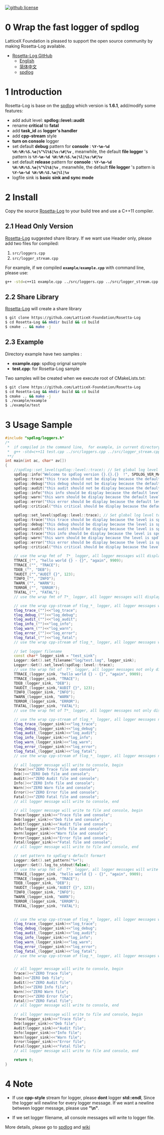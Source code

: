 

[![github license](https://img.shields.io/badge/license-LGPLv3-blue.svg)](https://www.gnu.org/licenses/lgpl-3.0.en.html)

# 0 Wrap the fast logger of spdlog

LatticeX Foundation is pleased to support the open source community by making  Rosetta-Log available. 

* [Rosetta-Log GitHub](https://github.com/LatticeX-Foundation/Rosetta-Log)
  * [English](https://github.com/LatticeX-Foundation/Rosetta-Log)
  * [简体中文](https://github.com/LatticeX-Foundation/Rosetta-Log/readme.zh-cn.md)
  * [spdlog](https://github.com/gabime/spdlog)

# 1 Introduction 

Rosetta-Log is base on the [spdlog](https://github.com/gabime/spdlog) which version is __1.6.1__, add/modify some features:

+ add aduit level: __spdlog::level::audit__
+ rename __critical__ to __fatal__
+ add __task_id__ as __logger's handler__
+ add __cpp-stream__ style 
+ __turn on console__ logger
+ set default __debug__  pattern for __console__ : __`%Y-%m-%d %H:%M:%S.%e|%^%l%$|%s:%#|%v`__ , meanwhile, the default __file logger__ 's pattern is __`%Y-%m-%d %H:%M:%S.%e|%l|%s:%#|%v`__
+ set default __release__ pattern for __console__ : __`%Y-%m-%d %H:%M:%S.%e|%^%l%$|%v`__ , meanwhile, the default __file logger__ 's pattern is __`%Y-%m-%d %H:%M:%S.%e|%l|%v`__
+ logfile sink  is __basic sink and  sync mode__ 



# 2 Install

Copy the source [Rosetta-Log](https://github.com/LatticeX-Foundation/Rosetta-Log) to your build tree and use a C++11 compiler.

## 2.1 Head Only Version

[Rosetta-Log](https://github.com/LatticeX-Foundation/Rosetta-Log)   suggested share library. If we want use Header only, please add two files for compiled: 

1. `src/loggers.cpp`
2. `src/logger_stream.cpp`

For example, if we compiled __`example/example.cpp`__ with command line, please use:

```bash
g++ -std=c++11 example.cpp ../src/loggers.cpp ../src/logger_stream.cpp -o example -I../include -lpthread
```



 ## 2.2 Share Library

[Rosetta-Log](https://github.com/LatticeX-Foundation/Rosetta-Log)  will create a  share library

```bash
$ git clone https://github.com/LatticeX-Foundation/Rosetta-Log
$ cd Rosetta-Log && mkdir build && cd build
$ cmake .. && make -j
```



## 2.3 Example

Directory example have two samples :

+ __example.cpp__:  spdlog orignal sample
+ __test.cpp__:  for Rosetta-Log sample

Two samples will be created when we execute root of CMakeLists.txt:

```bash
$ git clone https://github.com/LatticeX-Foundation/Rosetta-Log
$ cd Rosetta-Log && mkdir build && cd build
$ cmake .. && make -j
$ ./example/example 
$ ./example/test 
```



# 3 Usage Sample

```cpp
#include "spdlog/loggers.h"
/*
 *  if compiled in the command line,  for example, in current directory, please execute follow command 
 *  g++ -std=c++11 test.cpp ../src/loggers.cpp ../src/logger_stream.cpp -o test -I../include -lpthread
 **/
int main(int ac, char* av[])
{
	//spdlog::set_level(spdlog::level::trace); // Set global log level to info
	spdlog::info("Welcome to spdlog version {}.{}.{}  !", SPDLOG_VER_MAJOR, SPDLOG_VER_MINOR, SPDLOG_VER_PATCH);
	spdlog::trace("this trace should not be display because the default level is spdlog::info");  
	spdlog::debug("this debug should not be display because the default level is spdlog::info");  
	spdlog::audit("this audit should not be display because the default level is spdlog::info");  
	spdlog::info("this info should be display because the default level is spdlog::info");  
	spdlog::warn("this warn should be display because the default level is spdlog::info");  
	spdlog::error("this error should be display because the default level is spdlog::info");  
	spdlog::critical("this critical should be display because the default level is spdlog::info");  

	spdlog::set_level(spdlog::level::trace); // Set global log level to info
	spdlog::trace("this trace should be display because the level is spdlog::trace");  
	spdlog::debug("this debug should be display because the level is spdlog::trace");  
	spdlog::audit("this audit should be display because the level is spdlog::trace");  
	spdlog::trace("this info should be display because the level is spdlog::trace");  
	spdlog::warn("this warn should be display because the level is spdlog::trace");  
	spdlog::error("this error should be display because the level is spdlog::trace");  
	spdlog::critical("this critical should be display because the level is spdlog::trace");  

	// use the wrap fmt of  T*_ logger, all logger messages will display, begin 
	TTRACE_("", "hello world {} - {}", "again", 9909);
	TTRACE_("", "TRACE");
	TDEB_("", "DEB");
	TAUDIT_("","AUDIT {}", 123);
	TINFO_("", "INFO");
	TWARN_("", "WARN");
	TERROR_("", "ERROR");
	TFATAL_("", "FATAL");
	// use the wrap fmt of T*_ logger, all logger messages will display, end 

	// use the wrap cpp-stream of tlog_*_ logger, all logger messages will display, begin 
	tlog_trace_("")<<"log_trace";
	tlog_debug_("")<<"log_debug";
	tlog_audit_("")<<"log_audit";
	tlog_info_("")<<"log_info";
	tlog_warn_("")<<"log_warn";
	tlog_error_("")<<"log_error";
	tlog_fatal_("")<<"log_fatal";
	// use the wrap cpp-stream of tlog_*_ logger, all logger messages will display, end 
	
	// Set logger filename
	const char* logger_sink = "test_sink";
	Logger::Get().set_filename("log/test.log", logger_sink);
	Logger::Get().set_level(spdlog::level::trace);
	// use the wrap fmt of  T*_ logger, all logger messages not only display on console, but also write to file, begin 
	TTRACE_(logger_sink, "hello world {} - {}", "again", 9909);
	TTRACE_(logger_sink, "TRACE");
	TDEB_(logger_sink, "DEB");
	TAUDIT_(logger_sink,"AUDIT {}", 123);
	TINFO_(logger_sink, "INFO");
	TWARN_(logger_sink, "WARN");
	TERROR_(logger_sink, "ERROR");
	TFATAL_(logger_sink, "FATAL");
	// use the wrap fmt of T*_ logger, all logger messages not only display on console, but also write to file, end 

	// use the wrap cpp-stream of tlog_*_ logger, all logger messages not only display on console, bu also write to file, begin 
	tlog_trace_(logger_sink)<<"log_trace";
	tlog_debug_(logger_sink)<<"log_debug";
	tlog_audit_(logger_sink)<<"log_audit";
	tlog_info_(logger_sink)<<"log_info";
	tlog_warn_(logger_sink)<<"log_warn";
	tlog_error_(logger_sink)<<"log_error";
	tlog_fatal_(logger_sink)<<"log_fatal";
	// use the wrap cpp-stream of tlog_*_ logger, all logger messages not only display on console, but also write to file, end 
	
	// all logger message will write to console, begin 
	Trace()<<"ZERO Trace file and console";
	Deb()<<"ZERO Deb file and console";
	Audit()<<"ZERO Audit file and console";
	Info()<<"ZERO Info file and console";
	Warn()<<"ZERO Warn file and console";
	Error()<<"ZERO Error file and console";
	Fatal()<<"ZERO Fatal file and console";
	// all logger message will write to console, end 
	
	// all logger message will write to file and console, begin 
	Trace(logger_sink)<<"Trace file and console";
	Deb(logger_sink)<<"Deb file and console";
	Audit(logger_sink)<<"Audit file and console";
	Info(logger_sink)<<"Info file and console";
	Warn(logger_sink)<<"Warn file and console";
	Error(logger_sink)<<"Error file and console";
	Fatal(logger_sink)<<"Fatal file and console";
	// all logger message will write to file and console, end 

	// set pattern to spdlog's default formart
	Logger::Get().set_pattern("%+");
	Logger::Get().log_to_stdout(false);
	// use the wrap fmt of  T*_ logger, all logger messages will write to file, begin 
	TTRACE_(logger_sink, "hello world {} - {}", "again", 9909);
	TTRACE_(logger_sink, "TRACE");
	TDEB_(logger_sink, "DEB");
	TAUDIT_(logger_sink,"AUDIT {}", 123);
	TINFO_(logger_sink, "INFO");
	TWARN_(logger_sink, "WARN");
	TERROR_(logger_sink, "ERROR");
	TFATAL_(logger_sink, "FATAL");
	

	// use the wrap cpp-stream of tlog_*_ logger, all logger messages will write to file, begin 
	tlog_trace_(logger_sink)<<"log_trace";
	tlog_debug_(logger_sink)<<"log_debug";
	tlog_audit_(logger_sink)<<"log_audit";
	tlog_info_(logger_sink)<<"log_info";
	tlog_warn_(logger_sink)<<"log_warn";
	tlog_error_(logger_sink)<<"log_error";
	tlog_fatal_(logger_sink)<<"log_fatal";
	// use the wrap cpp-stream of tlog_*_ logger, all logger messages will write to file, end 


	// all logger message will write to console, begin 
	Trace()<<"ZERO Trace file";
	Deb()<<"ZERO Deb file";
	Audit()<<"ZERO Audit file";
	Info()<<"ZERO Info file";
	Warn()<<"ZERO Warn file";
	Error()<<"ZERO Error file";
	Fatal()<<"ZERO Fatal file";
	// all logger message will write to console, end 
	
	// all logger message will write to file and console, begin 
	Trace(logger_sink)<<"Trace file";
	Deb(logger_sink)<<"Deb file";
	Audit(logger_sink)<<"Audit file";
	Info(logger_sink)<<"Info file";
	Warn(logger_sink)<<"Warn file";
	Error(logger_sink)<<"Error file";
	Fatal(logger_sink)<<"Fatal file";
	// all logger message will write to file and console, end 

	return 0;
}
```

# 4 Note

+ If use __cpp-style__ stream for logger, please __dont__ logger __std::endl__, Since the logger will newline for every logger message.  If we want a newline between logger message, please use __"\n"__.

+ If we set logger filename, all console messages will write to logger file.

  

More details, please  go to [spdlog](https://github.com/gabime/spdlog) and [wiki](https://github.com/gabime/spdlog/wiki/1.-QuickStart)


